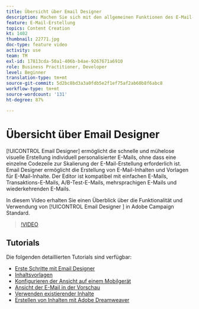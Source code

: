 ```yaml
---
title: Übersicht über Email Designer
description: Machen Sie sich mit den allgemeinen Funktionen des E-Mail-Designers und dem Design einer E-Mail vertraut.
feature: E-Mail-Erstellung
topics: Content Creation
kt: 1402
thumbnail: 22771.jpg
doc-type: feature video
activity: use
team: TM
exl-id: 17813cda-50a1-406b-b4ae-9267671a6910
role: Business Practitioner, Developer
level: Beginner
translation-type: tm+mt
source-git-commit: 5d2bc8bd3a3a0fdb5e2f1ef75af2ab60b8f6abc8
workflow-type: tm+mt
source-wordcount: '131'
ht-degree: 87%

---
```


# Übersicht über Email Designer

[!UICONTROL Email Designer] ermöglicht die schnelle und mühelose visuelle Erstellung individuell personalisierter E-Mails, ohne dass eine einzelne Codezeile zur Skalierung der E-Mail-Erstellung erforderlich ist. Email Designer ermöglicht die Erstellung von E-Mail-Inhalten und Vorlagen für E-Mail-Inhalte. Der Editor ist kompatibel mit einfachen E-Mails, Transaktions-E-Mails, A/B-Test-E-Mails, mehrsprachigen E-Mails und wiederkehrenden E-Mails.

In diesem Video erhalten Sie einen Überblick über die Funktionalität und Verwendung von [!UICONTROL Email Designer ] in Adobe Campaign Standard.

>[!VIDEO](https://video.tv.adobe.com/v/22771?quality=12)

## Tutorials

Die folgenden detaillierten Tutorials sind verfügbar:

* [Erste Schritte mit Email Designer](/help/designing-content/email-designer/getting-started-with-the-email-designer.md)
* [Inhaltsvorlagen ](/help/designing-content/email-designer/email-content-templates.md)
* [Konfigurieren der Ansicht auf einem Mobilgerät](/help/designing-content/email-designer/configure-the-mobile-view.md)
* [Ansicht der E-Mail in der Vorschau](/help/designing-content/email-designer/preview-your-email.md)
* [Verwenden existierender Inhalte](/help/designing-content/email-designer/working-with-existing-content.md)
* [Erstellen von Inhalten mit Adobe Dreamweaver](/help/designing-content/email-designer/dreamweaver-integration.md)
